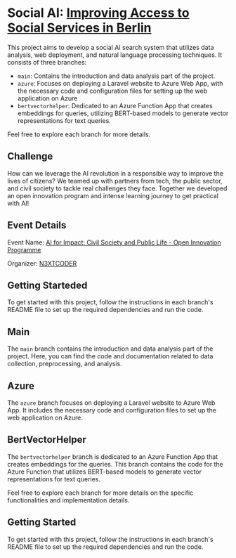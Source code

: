 # Social AI: [Improving Access to Social Services in Berlin](https://n3xtcoder.org/improving-access-to-social-services)

This project aims to develop a social AI search system that utilizes data analysis, web deployment, and natural language processing techniques. It consists of three branches:

- `main`: Contains the introduction and data analysis part of the project.
- `azure`: Focuses on deploying a Laravel website to Azure Web App, with the necessary code and configuration files for setting up the web application on Azure
- `bertvectorhelper`: Dedicated to an Azure Function App that creates embeddings for queries, utilizing BERT-based models to generate vector representations for text queries.

Feel free to explore each branch for more details.

## Challenge

How can we leverage the AI revolution in a responsible way to improve the lives of citizens? We teamed up with partners from tech, the public sector, and civil society to tackle real challenges they face. Together we developed an open innovation program and intense learning journey to get practical with AI!

## Event Details

Event Name: [AI for Impact: Civil Society and Public Life - Open Innovation Programme](https://n3xtcoder.org/events/lhbk5i435_ai-for-impact)

Organizer: [N3XTCODER](https://n3xtcoder.org/about)

## Getting Starteded

To get started with this project, follow the instructions in each branch's README file to set up the required dependencies and run the code.

## Main

The `main` branch contains the introduction and data analysis part of the project. Here, you can find the code and documentation related to data collection, preprocessing, and analysis.

## Azure

The `azure` branch focuses on deploying a Laravel website to Azure Web App. It includes the necessary code and configuration files to set up the web application on Azure.

## BertVectorHelper

The `bertvectorhelper` branch is dedicated to an Azure Function App that creates embeddings for the queries. This branch contains the code for the Azure Function that utilizes BERT-based models to generate vector representations for text queries.

Feel free to explore each branch for more details on the specific functionalities and implementation details.

## Getting Started

To get started with this project, follow the instructions in each branch's README file to set up the required dependencies and run the code.
